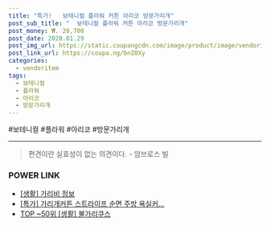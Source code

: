 ```yaml
--- 
title: "특가!   보테니컬 플라워 커튼 아리코 방문가리개" 
post_sub_title: "  보테니컬 플라워 커튼 아리코 방문가리개" 
post_money: ₩. 20,700 
post_date: 2020.01.29 
post_img_url: https://static.coupangcdn.com/image/product/image/vendoritem/2019/01/18/4026495657/91ca093d-b99a-4b12-90d9-db93dc0f6831.jpg 
post_link_url: https://coupa.ng/bnI0Xy 
categories: 
  - vendoritem 
tags: 
  - 보테니컬 
  - 플라워 
  - 아리코 
  - 방문가리개 
--- 
```

  #보테니컬 #플라워 #아리코 #방문가리개 
<hr> 

> 편견이란 실효성이 없는 의견이다. - 암브로스 빌 


### POWER LINK

* <a href="https://blog.naver.com/santokki14/221774092585" target="_blank"> [생활] 가리비 정보 </a>
* <a href="https://blog.naver.com/an0733/221788901521" target="_blank">[특가] 가리개커튼 스트라이프 순면 주방 욕실커...</a>
* <a href="https://blog.naver.com/fasyy4321/221778884529" target="_blank"> TOP ~50위 [생활] 불가리쿠스</a>
